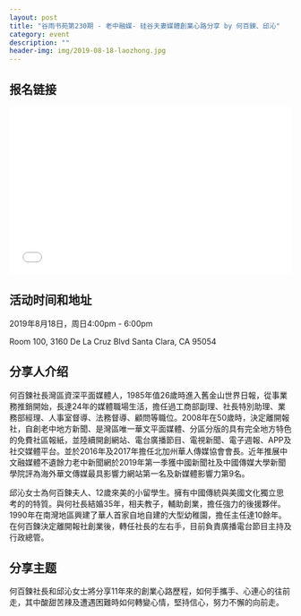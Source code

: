 ```yaml
---
layout: post
title: "谷雨书苑第230期 - 老中融媒- 硅谷夫妻媒體創業心路分享 by 何百鍊、邱沁"
category: event
description: ""
header-img: img/2019-08-18-laozhong.jpg
---
```


## 报名链接
<div style="width:100%; text-align:left;" ><iframe src="//eventbrite.com/tickets-external?eid=68753430361&ref=etckt" frameborder="0" height="300" width="100%" vspace="0" hspace="0" marginheight="5" marginwidth="5" scrolling="auto" allowtransparency="true"></iframe></div>

## 活动时间和地址
2019年8月18日，周日4:00pm - 6:00pm

Room 100, 3160 De La Cruz Blvd Santa Clara, CA 95054


## 分享人介绍
何百鍊社長灣區資深平面媒體人，1985年值26歲時進入舊金山世界日報，從事業務推銷開始，長達24年的媒體職場生活，擔任過工商部副理、社長特別助理、業務部經理、人事室督導、法務督導、顧問等職位。2008年在50歲時，決定離開報社，自創老中地方新聞、是灣區唯一華文平面媒體、分區分版的具有完全地方特色的免費社區報紙，並陸續開創網站、電台廣播節目、電視新聞、電子週報、APP及社交媒體平台。並於2016年及2017年擔任北加州華人傳媒協會會長。近年推展中文融媒體不遺餘力老中新聞網於2019年第一季獲中國新聞社及中國傳媒大學新聞學院評為海外華文傳媒最具影響力網站第一名及新媒體影響力第9名。

邱沁女士為何百鍊夫人、12歲來美的小留學生。擁有中國傳統與美國文化獨立思考的的特質。與何社長結婚35年，相夫教子，輔助創業，擔任強力的後援夥伴。1990年在南灣地區興建了華人首家自地自建的大型幼稚園，擔任主任達10餘年。在何百鍊決定離開報社創業後，轉任社長的左右手，目前負責廣播電台節目主持及行政總管。


## 分享主题
何百鍊社長和邱沁女士將分享11年來的創業心路歷程，如何手攜手、心連心的往前走，其中酸甜苦辣及遭遇困難時如何轉變心情，堅持信心，努力不懈的向前走。

